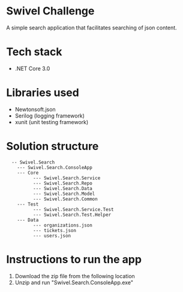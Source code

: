 # Swivel Challenge
A simple search application that facilitates searching of json content.

# Tech stack
* .NET Core 3.0
 
# Libraries used
* Newtonsoft.json
* Serilog (logging framework)
* xunit (unit testing framework)

# Solution structure
      -- Swivel.Search
        --- Swivel.Search.ConsoleApp
        --- Core
              --- Swivel.Search.Service
              --- Swivel.Search.Repo
              --- Swivel.Search.Data
              --- Swivel.Search.Model
              --- Swivel.Search.Common
        --- Test
              --- Swivel.Search.Service.Test
              --- Swivel.Search.Test.Helper
        --- Data
              --- organizations.json
              --- tickets.json
              --- users.json
              
# Instructions to run the app
1. Download the zip file from the following location
2. Unzip and run "Swivel.Search.ConsoleApp.exe"
